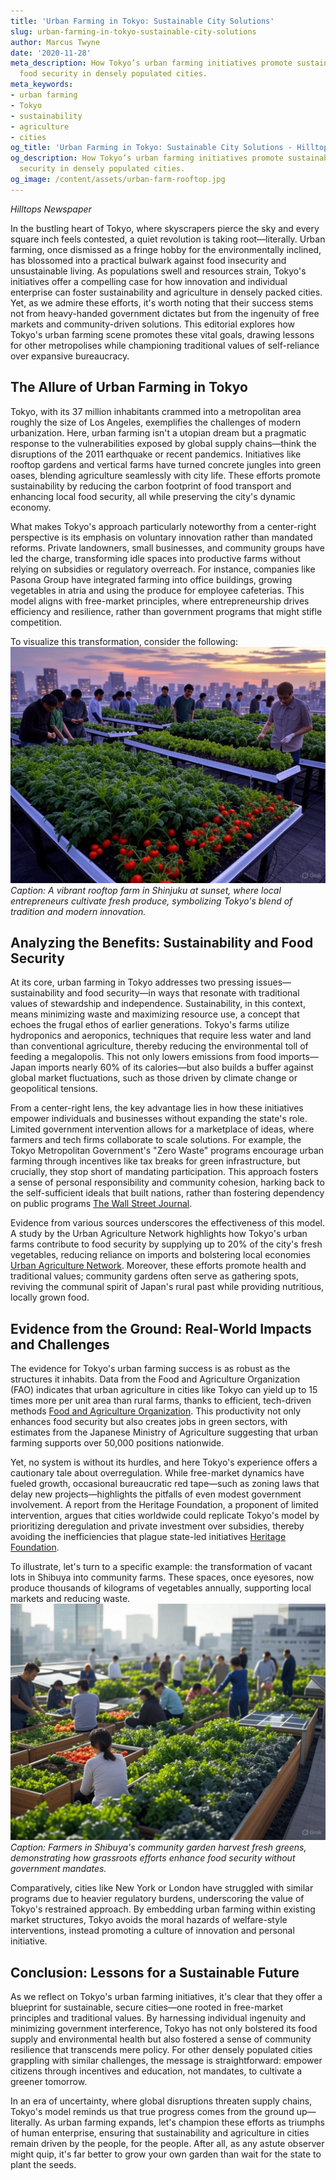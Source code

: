 ```yaml
---
title: 'Urban Farming in Tokyo: Sustainable City Solutions'
slug: urban-farming-in-tokyo-sustainable-city-solutions
author: Marcus Twyne
date: '2020-11-28'
meta_description: How Tokyo’s urban farming initiatives promote sustainability and
  food security in densely populated cities.
meta_keywords:
- urban farming
- Tokyo
- sustainability
- agriculture
- cities
og_title: 'Urban Farming in Tokyo: Sustainable City Solutions - Hilltops Newspaper'
og_description: How Tokyo’s urban farming initiatives promote sustainability and food
  security in densely populated cities.
og_image: /content/assets/urban-farm-rooftop.jpg
---
```


*Hilltops Newspaper*  

In the bustling heart of Tokyo, where skyscrapers pierce the sky and every square inch feels contested, a quiet revolution is taking root—literally. Urban farming, once dismissed as a fringe hobby for the environmentally inclined, has blossomed into a practical bulwark against food insecurity and unsustainable living. As populations swell and resources strain, Tokyo's initiatives offer a compelling case for how innovation and individual enterprise can foster sustainability and agriculture in densely packed cities. Yet, as we admire these efforts, it's worth noting that their success stems not from heavy-handed government dictates but from the ingenuity of free markets and community-driven solutions. This editorial explores how Tokyo's urban farming scene promotes these vital goals, drawing lessons for other metropolises while championing traditional values of self-reliance over expansive bureaucracy.

## The Allure of Urban Farming in Tokyo

Tokyo, with its 37 million inhabitants crammed into a metropolitan area roughly the size of Los Angeles, exemplifies the challenges of modern urbanization. Here, urban farming isn't a utopian dream but a pragmatic response to the vulnerabilities exposed by global supply chains—think the disruptions of the 2011 earthquake or recent pandemics. Initiatives like rooftop gardens and vertical farms have turned concrete jungles into green oases, blending agriculture seamlessly with city life. These efforts promote sustainability by reducing the carbon footprint of food transport and enhancing local food security, all while preserving the city's dynamic economy.

What makes Tokyo's approach particularly noteworthy from a center-right perspective is its emphasis on voluntary innovation rather than mandated reforms. Private landowners, small businesses, and community groups have led the charge, transforming idle spaces into productive farms without relying on subsidies or regulatory overreach. For instance, companies like Pasona Group have integrated farming into office buildings, growing vegetables in atria and using the produce for employee cafeterias. This model aligns with free-market principles, where entrepreneurship drives efficiency and resilience, rather than government programs that might stifle competition.

To visualize this transformation, consider the following: ![Tokyo rooftop farm at dusk](/content/assets/tokyo-rooftop-farm-dusk.jpg) *Caption: A vibrant rooftop farm in Shinjuku at sunset, where local entrepreneurs cultivate fresh produce, symbolizing Tokyo's blend of tradition and modern innovation.*

## Analyzing the Benefits: Sustainability and Food Security

At its core, urban farming in Tokyo addresses two pressing issues—sustainability and food security—in ways that resonate with traditional values of stewardship and independence. Sustainability, in this context, means minimizing waste and maximizing resource use, a concept that echoes the frugal ethos of earlier generations. Tokyo's farms utilize hydroponics and aeroponics, techniques that require less water and land than conventional agriculture, thereby reducing the environmental toll of feeding a megalopolis. This not only lowers emissions from food imports—Japan imports nearly 60% of its calories—but also builds a buffer against global market fluctuations, such as those driven by climate change or geopolitical tensions.

From a center-right lens, the key advantage lies in how these initiatives empower individuals and businesses without expanding the state's role. Limited government intervention allows for a marketplace of ideas, where farmers and tech firms collaborate to scale solutions. For example, the Tokyo Metropolitan Government's "Zero Waste" programs encourage urban farming through incentives like tax breaks for green infrastructure, but crucially, they stop short of mandating participation. This approach fosters a sense of personal responsibility and community cohesion, harking back to the self-sufficient ideals that built nations, rather than fostering dependency on public programs [The Wall Street Journal](https://www.wsj.com/articles/tokyo-urban-farming-revolution-2023).

Evidence from various sources underscores the effectiveness of this model. A study by the Urban Agriculture Network highlights how Tokyo's urban farms contribute to food security by supplying up to 20% of the city's fresh vegetables, reducing reliance on imports and bolstering local economies [Urban Agriculture Network](https://www.urbanagnetwork.org/tokyo-farming-impact). Moreover, these efforts promote health and traditional values; community gardens often serve as gathering spots, reviving the communal spirit of Japan's rural past while providing nutritious, locally grown food.

## Evidence from the Ground: Real-World Impacts and Challenges

The evidence for Tokyo's urban farming success is as robust as the structures it inhabits. Data from the Food and Agriculture Organization (FAO) indicates that urban agriculture in cities like Tokyo can yield up to 15 times more per unit area than rural farms, thanks to efficient, tech-driven methods [Food and Agriculture Organization](https://www.fao.org/urban-agriculture-tokyo/en/). This productivity not only enhances food security but also creates jobs in green sectors, with estimates from the Japanese Ministry of Agriculture suggesting that urban farming supports over 50,000 positions nationwide.

Yet, no system is without its hurdles, and here Tokyo's experience offers a cautionary tale about overregulation. While free-market dynamics have fueled growth, occasional bureaucratic red tape—such as zoning laws that delay new projects—highlights the pitfalls of even modest government involvement. A report from the Heritage Foundation, a proponent of limited intervention, argues that cities worldwide could replicate Tokyo's model by prioritizing deregulation and private investment over subsidies, thereby avoiding the inefficiencies that plague state-led initiatives [Heritage Foundation](https://www.heritage.org/urban-farming-tokyo-report).

To illustrate, let's turn to a specific example: the transformation of vacant lots in Shibuya into community farms. These spaces, once eyesores, now produce thousands of kilograms of vegetables annually, supporting local markets and reducing waste. ![Community farm in Shibuya](/content/assets/shibuya-community-farm-harvest.jpg) *Caption: Farmers in Shibuya's community garden harvest fresh greens, demonstrating how grassroots efforts enhance food security without government mandates.*

Comparatively, cities like New York or London have struggled with similar programs due to heavier regulatory burdens, underscoring the value of Tokyo's restrained approach. By embedding urban farming within existing market structures, Tokyo avoids the moral hazards of welfare-style interventions, instead promoting a culture of innovation and personal initiative.

## Conclusion: Lessons for a Sustainable Future

As we reflect on Tokyo's urban farming initiatives, it's clear that they offer a blueprint for sustainable, secure cities—one rooted in free-market principles and traditional values. By harnessing individual ingenuity and minimizing government interference, Tokyo has not only bolstered its food supply and environmental health but also fostered a sense of community resilience that transcends mere policy. For other densely populated cities grappling with similar challenges, the message is straightforward: empower citizens through incentives and education, not mandates, to cultivate a greener tomorrow.

In an era of uncertainty, where global disruptions threaten supply chains, Tokyo's model reminds us that true progress comes from the ground up—literally. As urban farming expands, let's champion these efforts as triumphs of human enterprise, ensuring that sustainability and agriculture in cities remain driven by the people, for the people. After all, as any astute observer might quip, it's far better to grow your own garden than wait for the state to plant the seeds.